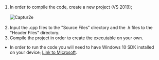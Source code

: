1. In order to compile the code, create a new project (VS 2019);<br><br>
![Captur2e](https://user-images.githubusercontent.com/83390530/126177295-f46e6028-8722-4c5d-a462-e76b1e1d57c9.PNG)<br><br>
2. Input the .cpp files to the "Source Files" directory and the .h files to the "Header Files" directory.<br>
3. Compile the project in order to create the executable on your own.<br>
* In order to run the code you will need to have Windows 10 SDK installed on your device; [Link to Microsoft](https://docs.microsoft.com/en-us/windows-hardware/drivers/debugger/debugger-download-tools).
